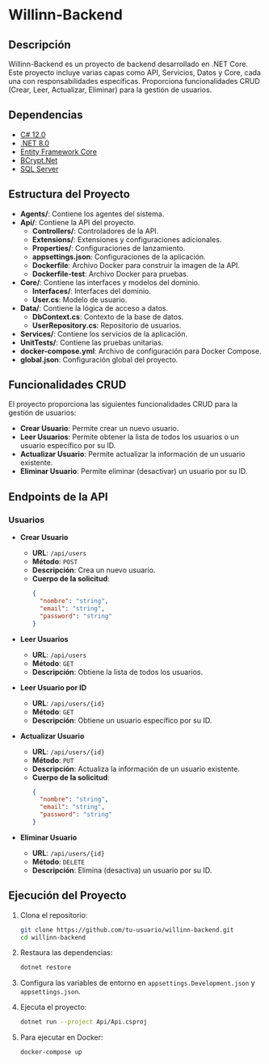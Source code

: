 # Willinn-Backend

## Descripción

Willinn-Backend es un proyecto de backend desarrollado en .NET Core. Este proyecto incluye varias capas como API, Servicios, Datos y Core, cada una con responsabilidades específicas. Proporciona funcionalidades CRUD (Crear, Leer, Actualizar, Eliminar) para la gestión de usuarios.

## Dependencias

- [C# 12.0](https://learn.microsoft.com/en-us/dotnet/csharp/whats-new/csharp-12)
- [.NET 8.0](https://dotnet.microsoft.com/download/dotnet/8.0)
- [Entity Framework Core](https://docs.microsoft.com/en-us/ef/core/)
- [BCrypt.Net](https://github.com/BcryptNet/bcrypt.net)
- [SQL Server](https://www.microsoft.com/en-us/sql-server/sql-server-downloads)

## Estructura del Proyecto

- **Agents/**: Contiene los agentes del sistema.
- **Api/**: Contiene la API del proyecto.
  - **Controllers/**: Controladores de la API.
  - **Extensions/**: Extensiones y configuraciones adicionales.
  - **Properties/**: Configuraciones de lanzamiento.
  - **appsettings.json**: Configuraciones de la aplicación.
  - **Dockerfile**: Archivo Docker para construir la imagen de la API.
  - **Dockerfile-test**: Archivo Docker para pruebas.
- **Core/**: Contiene las interfaces y modelos del dominio.
  - **Interfaces/**: Interfaces del dominio.
  - **User.cs**: Modelo de usuario.
- **Data/**: Contiene la lógica de acceso a datos.
  - **DbContext.cs**: Contexto de la base de datos.
  - **UserRepository.cs**: Repositorio de usuarios.
- **Services/**: Contiene los servicios de la aplicación.
- **UnitTests/**: Contiene las pruebas unitarias.
- **docker-compose.yml**: Archivo de configuración para Docker Compose.
- **global.json**: Configuración global del proyecto.

## Funcionalidades CRUD

El proyecto proporciona las siguientes funcionalidades CRUD para la gestión de usuarios:

- **Crear Usuario**: Permite crear un nuevo usuario.
- **Leer Usuarios**: Permite obtener la lista de todos los usuarios o un usuario específico por su ID.
- **Actualizar Usuario**: Permite actualizar la información de un usuario existente.
- **Eliminar Usuario**: Permite eliminar (desactivar) un usuario por su ID.

## Endpoints de la API

### Usuarios

- **Crear Usuario**
  - **URL**: `/api/users`
  - **Método**: `POST`
  - **Descripción**: Crea un nuevo usuario.
  - **Cuerpo de la solicitud**:
    ```json
    {
      "nombre": "string",
      "email": "string",
      "password": "string"
    }
    ```

- **Leer Usuarios**
  - **URL**: `/api/users`
  - **Método**: `GET`
  - **Descripción**: Obtiene la lista de todos los usuarios.

- **Leer Usuario por ID**
  - **URL**: `/api/users/{id}`
  - **Método**: `GET`
  - **Descripción**: Obtiene un usuario específico por su ID.

- **Actualizar Usuario**
  - **URL**: `/api/users/{id}`
  - **Método**: `PUT`
  - **Descripción**: Actualiza la información de un usuario existente.
  - **Cuerpo de la solicitud**:
    ```json
    {
      "nombre": "string",
      "email": "string",
      "password": "string"
    }
    ```

- **Eliminar Usuario**
  - **URL**: `/api/users/{id}`
  - **Método**: `DELETE`
  - **Descripción**: Elimina (desactiva) un usuario por su ID.

## Ejecución del Proyecto

1. Clona el repositorio:

    ```sh
    git clone https://github.com/tu-usuario/willinn-backend.git
    cd willinn-backend
    ```

2. Restaura las dependencias:

    ```sh
    dotnet restore
    ```

3. Configura las variables de entorno en `appsettings.Development.json` y `appsettings.json`.

4. Ejecuta el proyecto:

    ```sh
    dotnet run --project Api/Api.csproj
    ```

5. Para ejecutar en Docker:

    ```sh
    docker-compose up
    ```